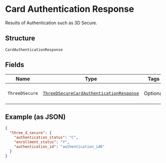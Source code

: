 
# Card Authentication Response

Results of Authentication such as 3D Secure.

## Structure

`CardAuthenticationResponse`

## Fields

| Name | Type | Tags | Description | Getter | Setter |
|  --- | --- | --- | --- | --- | --- |
| `ThreeDSecure` | [`ThreeDSecureCardAuthenticationResponse`](../../doc/models/three-d-secure-card-authentication-response.md) | Optional | Results of 3D Secure Authentication. | ThreeDSecureCardAuthenticationResponse getThreeDSecure() | setThreeDSecure(ThreeDSecureCardAuthenticationResponse threeDSecure) |

## Example (as JSON)

```json
{
  "three_d_secure": {
    "authentication_status": "C",
    "enrollment_status": "Y",
    "authentication_id": "authentication_id6"
  }
}
```

